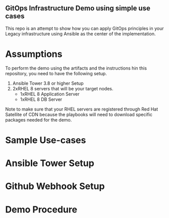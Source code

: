 ## GitOps Infrastructure Demo using simple use cases
This repo is an attempt to show how you can apply GitOps principles in your Legacy infrastructure using Ansible as the center of the implementation.


# Assumptions

To perform the demo using the artifacts and the instructions hin this repository, you need to have the following setup.
1. Ansible Tower 3.8 or higher Setup
2. 2xRHEL 8 servers that will be your target nodes.
   * 1xRHEL 8 Application Server
   * 1xRHEL 8 DB Server

Note to make sure that your RHEL servers are registered through Red Hat Satellite of CDN because the playbooks will need to download specific packages needed for the demo.

# Sample Use-cases

# Ansible Tower Setup

# Github Webhook Setup

# Demo Procedure
